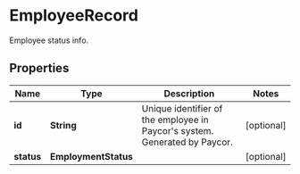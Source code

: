 

# EmployeeRecord

Employee status info.

## Properties

| Name | Type | Description | Notes |
|------------ | ------------- | ------------- | -------------|
|**id** | **String** | Unique identifier of the employee in Paycor&#39;s system. Generated by Paycor. |  [optional] |
|**status** | **EmploymentStatus** |  |  [optional] |



